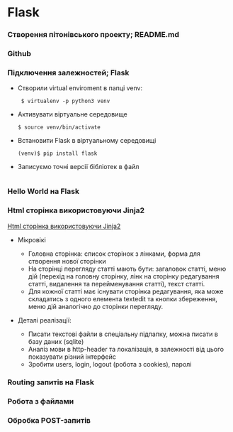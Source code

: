 # Flask

### Створення пітонівського проекту; README.md
### Github
### Підключення залежностей; Flask

- Створили virtual enviroment в папці venv:
    ``` 
     $ virtualenv -p python3 venv
    ```
- Активувати віртуальне середовище 
  ```
  $ source venv/bin/activate
  ```
- Встановити Flask в віртуальному середовищі
  ```
  (venv)$ pip install flask
  ```
- Записуємо точні версії бібліотек в файл 
 ```
 ```
### Hello World на Flask
### Html сторінка використовуючи Jinja2
[Html сторінка використовуючи Jinja2](https://flask.palletsprojects.com/en/1.1.x/tutorial/templates/)

- Мікровікі
  + Головна сторінка: cписок сторінок з лінками, форма для створення нової сторінки
  + На сторінці перегляду статті мають бути: загаловок статті, меню дій (перехід на головну сторінку, лінк на сторінку редагування статті, видалення та перейменування статті), текст статті.
  + Для кожної статті має існувати сторінка редагування, яка може складатись з одного елемента textedit та кнопки збереження, меню  дій аналогічно до сторінки перегляду.
 
- Деталі реалізації:
  + Писати текстові файли в спеціальну підпапку, можна писати в базу даних (sqlite)
  + Аналіз мови в http-header та локалізація, в залежності від цього показувати різний інтерфейс
  + Зробити users, login, logout (робота з cookies), паролі

###  Routing запитів на Flask
###  Робота з файлами
###  Обробка POST-запитів